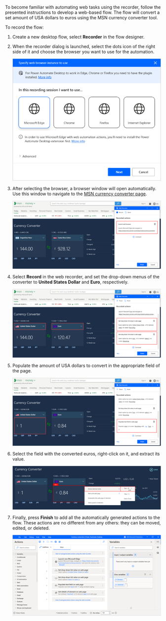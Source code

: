 To become familiar with automating web tasks using the recorder, follow the presented instructions to develop a web-based flow. The flow will convert a set amount of USA dollars to euros using the MSN currency converter tool.

To record the flow:

1. Create a new desktop flow, select **Recorder** in the flow designer. 

1. When the recorder dialog is launched, select the dots icon of the right side of it and choose the browser you want to use for the automation.

    ![The Specify web browser instance to use dialog.](..\media\web-recorder-instance-selection-dialog.png)

1. After selecting the browser, a browser window will open automatically. Use this window to navigate to the [MSN currency converter page](https://www.msn.com/en-us/money/tools/currencyconverter).

    ![The MSN currency converter page.](..\media\msn-currency-converter-page.png)

1. Select **Record** in the web recorder, and set the drop-down menus of the converter to **United States Dollar** and **Euro**, respectively.

    ![The currency drop-down menus in the MSN currency converter page.](..\media\msn-currency-converter-page-drop-down-menus.png)

1. Populate the amount of USA dollars to convert in the appropriate field of the page.

    ![The populated USA dollar field in the MSN currency converter page.](..\media\msn-currency-converter-page-populate-dollars.png)

1. Select the field with the converted euros, right-click on it, and extract its value.

    ![The option to extract the converted euros from the MSN currency converter page.](..\media\msn-currency-converter-page-extract-euros.png)

1. Finally, press **Finish** to add all the automatically generated actions to the flow. These actions are no different from any others: they can be moved, edited, or deleted.

    ![The generated action in the workspace.](..\media\web-recorder-generated-actions-workspace.png)